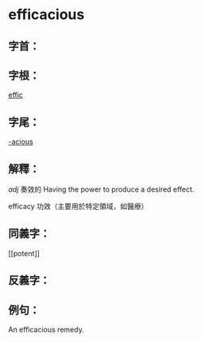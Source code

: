 # efficacious


## 字首：

## 字根：
[effic](/Root%20Prefix%20and%20Suffix/E/effic.md)

## 字尾：
[-acious](/Root%20Prefix%20and%20Suffix/A/-acious.md)


## 解釋：
*adj*
奏效的
Having the power to produce a desired effect.

efficacy
功效（主要用於特定領域，如醫療）
## 同義字：
[[potent]]

## 反義字：

## 例句：
An efficacious remedy.

